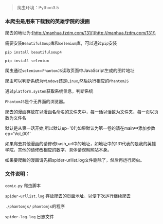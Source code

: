 > 爬虫环境：Python3.5

### 本爬虫是用来下载我的英雄学院的漫画

爬去的地址为:[http://manhua.fzdm.com/131/](http://manhua.fzdm.com/131/)

需要安装`BeautifulSoup`库和`selenium`库，可以通过`pip`安装

```
pip install beautifulsoup4

pip install selenium
```

爬虫通过`selenium`+`PhantomJS`读取页面中JavaScript生成的图片地址

爬虫可以判断系统为`Windows`还是`Linux`,然后执行相应的`PhantomJS`

通过`platform.system`获取系统信息，判断系统

`PhantomJS`是个无界面的浏览器。


爬去的漫画存放在以漫画名命名的文件夹中，每一话以话数为文件夹，每一页以页数为文件名

默认是从第一话开始,所以默认ep='01',如果默认为第一卷的请在main中添加参数 ep='Vol_001'

如果爬去其他漫画的请修改bash_url中的地址，如地址中的131代表的是我的英雄学院，其他的请修改相应的数字，具体请观察网站本身。

如果要爬新的漫画请先把spider-urllist.log文件删除了，然后再运行爬虫。



### 文件说明：

`comic.py` 爬虫脚本

`spider-urllist.log` 存放爬去的页面地址，以便下次运行继续爬去

`./phantomjs/` `phantomjs`的程序

`spider-log.log` 日志文件
